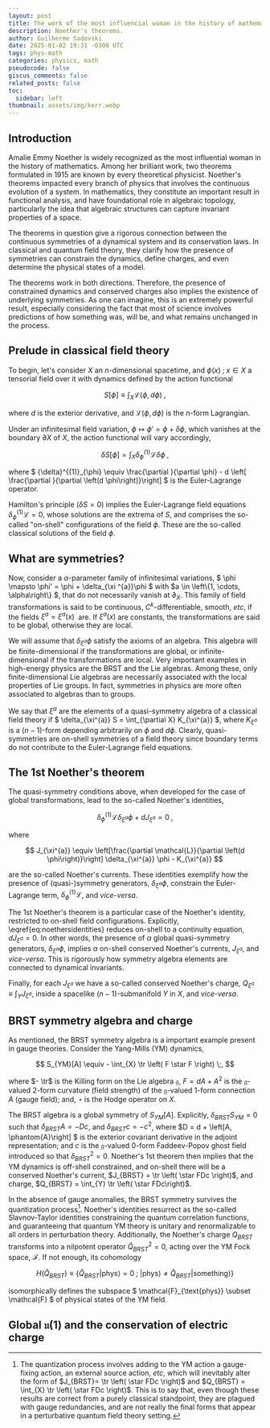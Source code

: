 ```yaml
---
layout: post
title: The work of the most influencial woman in the history of mathematics
description: Noether's theorems.
author: Guilherme Sadovski
date: 2025-01-02 19:31 -0300 UTC
tags: phys-math
categories: physics, math
pseudocode: false
giscus_comments: false
related_posts: false
toc:
  sidebar: left
thumbnail: assets/img/kerr.webp
---
```


## Introduction

Amalie Emmy Noether is widely recognized as the most influential woman in the history of mathematics. Among her brilliant work, two theorems formulated in 1915 are known by every theoretical physicist. Noether's theorems impacted every branch of physics that involves the continuous evolution of a system. In mathematics, they constitute an important result in functional analysis, and have foundational role in algebraic topology, particularly the idea that algebraic structures can capture invariant properties of a space.

The theorems in question give a rigorous connection between the continuous symmetries of a dynamical system and its conservation laws. In classical and quantum field theory, they clarify how the presence of symmetries can constrain the dynamics, define charges, and even determine the physical states of a model.

The theorems work in both directions. Therefore, the presence of constrained dynamics and conserved charges also implies the existence of underlying symmetries. As one can imagine, this is an extremely powerful result, especially considering the fact that most of science involves predictions of how something was, will be, and what remains unchanged in the process.

## Prelude in classical field theory
To begin, let's consider $X$ an $n$-dimensional spacetime, and $\phi \left(x\right) \; ; \; x \in X$ a tensorial field over it with dynamics defined by the action functional

$$ S \left[ \phi \right] \equiv \int_{X} \mathcal{L} \left( \phi, d \phi \right)  \;, $$

where $d$ is the exterior derivative, and $\mathcal{L} \left( \phi, d \phi \right)$ is the $n$-form Lagrangian.

Under an infinitesimal field variation, $\phi \mapsto \phi' = \phi + \delta \phi$, which vanishes at the boundary $\partial X$ of $X$, the action functional will vary accordingly,

$$ \delta S \left[\phi\right] = \int_{X} {\delta}^{(1)}_{\phi} \mathcal{L} \delta\phi \;, $$

where $ {\delta}^{(1)}_{\phi} \equiv \frac{\partial }{\partial \phi} - d \left[ \frac{\partial }{\partial \left(d \phi\right)}\right] $ is the Euler-Lagrange operator.

Hamilton's principle ($\delta S = 0$) implies the Euler-Lagrange field equations $\delta^{(1)}_{\phi} \mathcal{L} = 0$, whose solutions are the extrema of $S$, and comprises the so-called "on-shell" configurations of the field $\phi$. These are the so-called classical solutions of the field $\phi$.

## What are symmetries?

Now, consider a $\alpha$-parameter family of infinitesimal variations, $ \phi \mapsto \phi' = \phi + \delta_{\xi ^{a}}\phi $ with $a \in \left\\{1, \cdots, \alpha\right\\} $, that do not necessarily vanish at $\partial_X$. This family of field transformations is said to be continuous, $C^k$-differentiable, smooth, *etc*, if the fields $\xi^{a} = \xi^a (x) \;$ are. If $\xi^a (x)$ are constants, the transformations are said to be global, otherwise they are local.  

We will assume that $\delta_{\xi^{a}}\phi$ satisfy the axioms of an algebra. This algebra will be finite-dimensional if the transformations are global, or infinite-dimensional if the transformations are local. Very important examples in high-energy physics are the BRST and the Lie algebras. Among these, only finite-dimensional Lie algebras are necessarily associated with the local properties of Lie groups. In fact, symmetries in physics are more often associated to algebras than to groups.

We say that $\xi^a$ are the elements of a quasi-symmetry algebra of a classical field theory if $ \delta_{\xi^{a}} S = \int_{\partial X} K_{\xi^{a}} $, where $K_{\xi^{a}}$ is a $(n-1)$-form depending arbitrarily on $\phi$ and $d \phi$. Clearly, quasi-symmetries are on-shell symmetries of a field theory since boundary terms do not contribute to the Euler-Lagrange field equations.

## The 1st Noether's theorem

The quasi-symmetry conditions above, when developed for the case of global transformations, lead to the so-called Noether's identities,

$$ \delta_{\phi}^{(1)} \mathcal{L} \delta_{\xi^{a}} \phi + d J_{\xi^{a}} = 0 \;, \tag{1}\label{eq:noethersidentities} $$

where 

$$ J_{\xi^{a}} \equiv \left[\frac{\partial \mathcal{L}}{\partial \left(d \phi\right)}\right] \delta_{\xi^{a}} \phi - K_{\xi^{a}} $$

are the so-called Noether's currents. These identities exemplify how the presence of (quasi-)symmetry generators, $\delta_{\xi^{a}} \phi$, constrain the Euler-Lagrange term, $\delta_{\phi}^{(1)}\mathcal{L}$, and *vice-versa*.

The 1st Noether's theorem is a particular case of the Noether's identity, restricted to on-shell field configurations. Explicitly, \eqref{eq:noethersidentities} reduces on-shell to a continuity equation, $d J_{\xi^{a}} = 0$. In other words, the presence of $\alpha$ global quasi-symmetry generators, $\delta_{\xi^{a}} \phi$, implies $\alpha$ on-shell conserved Noether's currents, $J_{\xi^{a}}$, and *vice-versa*. This is rigorously how symmetry algebra elements are connected to dynamical invariants.

Finally, for each $J_{\xi^{a}}$ we have a so-called conserved Noether's charge, $Q_{\xi^{a}} \equiv \int_{Y} J_{\xi^{a}}$, inside a spacelike $(n-1)$-submanifold $Y$ in $X$, and *vice-versa*.

## BRST symmetry algebra and charge

As mentioned, the BRST symmetry algebra is a important example present in gauge theories. Consider the Yang-Mills (YM) dynamics,

$$ S_{YM}[A] \equiv - \int_{X} \tr \left( F \star F \right) \;,  $$

where $- \tr$ is the Killing form on the Lie algebra $\mathfrak{g}$, $F=dA+A^2$ is the $\mathfrak{g}$-valued 2-form curvature (field strength) of the $\mathfrak{g}$-valued 1-form connection $A$ (gauge field); and, $\star$ is the Hodge operator on $X$.

The BRST algebra is a global symmetry of $S_{YM}[A]$. Explicitly, $\delta_{BRST} S_{YM} = 0$ such that $\delta_{BRST} A = -Dc$, and $\delta_{BRST} c = -c^2$, where $D = d + \left[A, \phantom{A}\right] $ is the exterior covariant derivative in the adjoint representation; and $c$ is the $\mathfrak{g}$-valued 0-form Faddeev-Popov ghost field introduced so that ${\delta_{BRST}}^2 = 0$. Noether's 1st theorem then implies that the YM dynamics is off-shell constrained, and on-shell there will be a conserved Noether's current, $J_{BRST} = \tr \left( \star FDc \right)$, and charge, $Q_{BRST} = \int_{Y} \tr \left( \star FDc\right)$.

In the absence of gauge anomalies, the BRST symmetry survives the quantization process[^1]. Noether's identities resurrect as the so-called Slavnov-Taylor identities constraining the quantum correlation functions, and guaranteeing that quantum YM theory is unitary and renormalizable to all orders in perturbation theory. Additionally, the Noether's charge $Q_{BRST}$ transforms into a nilpotent operator ${\hat{Q}_{BRST}}^2 = 0$, acting over the YM Fock space, $\mathcal{F}$. If not enough, its cohomology 

$$ H \left(\hat{Q}_{BRST}\right) \equiv \left\{ \hat{Q}_{BRST} \lvert \text{phys} \rangle = 0 \; ; \; \lvert \text{phys} \rangle \neq \hat{Q}_{BRST}\lvert \text{something} \rangle \right\} $$

isomorphically defines the subspace $ \mathcal{F}_{\text{phys}} \subset \mathcal{F} $ of physical states of the YM field.

[^1]: The quantization process involves adding to the YM action a gauge-fixing action, an external source action, *etc*, which will inevitably alter the form of $J_{BRST}= \tr \left( \star FDc \right)$ and $Q_{BRST} = \int_{X} \tr \left( \star FDc \right)$. This is to say that, even though these results are correct from a purely classical standpoint, they are plagued with gauge redundancies, and are not really the final forms that appear in a perturbative quantum field theory setting.

## Global $\mathfrak{u}(1)$ and the conservation of electric charge
